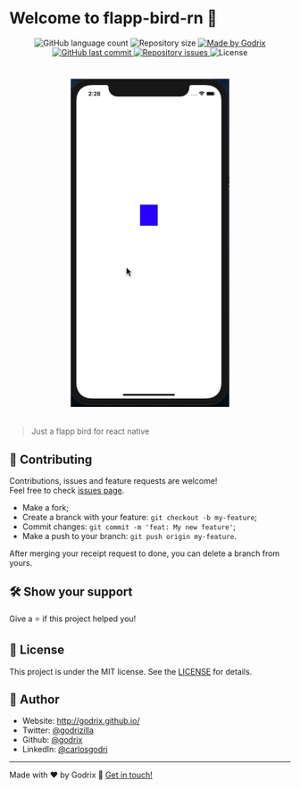 # Welcome to flapp-bird-rn 👋

<p align="center">
  <img alt="GitHub language count" src="https://img.shields.io/github/languages/count/godrix/flapp-bird-rn?color=%2304D361">

  <img alt="Repository size" src="https://img.shields.io/github/repo-size/godrix/flapp-bird-rn">
	
  <a href="https://www.linkedin.com/in/carlosgodri/">
    <img alt="Made by Godrix" src="https://img.shields.io/badge/made%20by-Godrix-%2304D361">
  </a>

  <a href="https://github.com/godrix/flapp-bird-rn/commits/master">
    <img alt="GitHub last commit" src="https://img.shields.io/github/last-commit/godrix/flapp-bird-rn">
  </a>

  <a href="https://github.com/godrix/flapp-bird-rn/issues">
    <img alt="Repository issues" src="https://img.shields.io/github/issues/godrix/flapp-bird-rn">
  </a>
  <img alt="License" src="https://img.shields.io/badge/license-MIT-brightgreen">
</p>




<h1 align="center">

![Aplication example](.github/example.gif)

</h1>

> Just a flapp bird for react native


## 🤝 Contributing

Contributions, issues and feature requests are welcome!<br />Feel free to check [issues page](https://github.com/godrix/flapp-bird-rn/issues).
- Make a fork;
- Create a branck with your feature: `git checkout -b my-feature`;
- Commit changes: `git commit -m 'feat: My new feature'`;
- Make a push to your branch: `git push origin my-feature`.

After merging your receipt request to done, you can delete a branch from yours.

## 🛠 Show your support

Give a ⭐️ if this project helped you!

## 📝 License

This project is under the MIT license. See the [LICENSE](LICENSE.md) for details.

## 🙋 Author

* Website: http://godrix.github.io/
* Twitter: [@godrizilla](https://twitter.com/godrizilla)
* Github: [@godrix](https://github.com/godrix)
* LinkedIn: [@carlosgodri](https://linkedin.com/in/carlosgodri)

---

Made with ❤️ by Godrix :wave: [Get in touch!](https://www.linkedin.com/in/carlosgodri/)